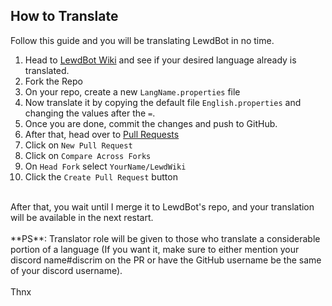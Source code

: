 ## How to Translate
Follow this guide and you will be translating LewdBot in no time.
<br/>
1) Head to [LewdBot Wiki](https://github.com/Fabricio20/LewdWiki) and see if your desired language already is translated.
2) Fork the Repo
3) On your repo, create a new `LangName.properties` file
4) Now translate it by copying the default file `English.properties` and changing the values after the `=`.
5) Once you are done, commit the changes and push to GitHub.
6) After that, head over to [Pull Requests](https://github.com/Fabricio20/LewdWiki/pulls)
7) Click on `New Pull Request`
8) Click on `Compare Across Forks`
9) On `Head Fork` select `YourName/LewdWiki`
10) Click the `Create Pull Request` button
<br/>
After that, you wait until I merge it to LewdBot's repo, and your translation will be available in the next restart.
<br/><br/>
**PS**: Translator role will be given to those who translate a considerable portion of a language (If you want it, make sure to either mention your discord name#discrim on the PR or have the GitHub username be the same of your discord username).
<br/><br/>
Thnx